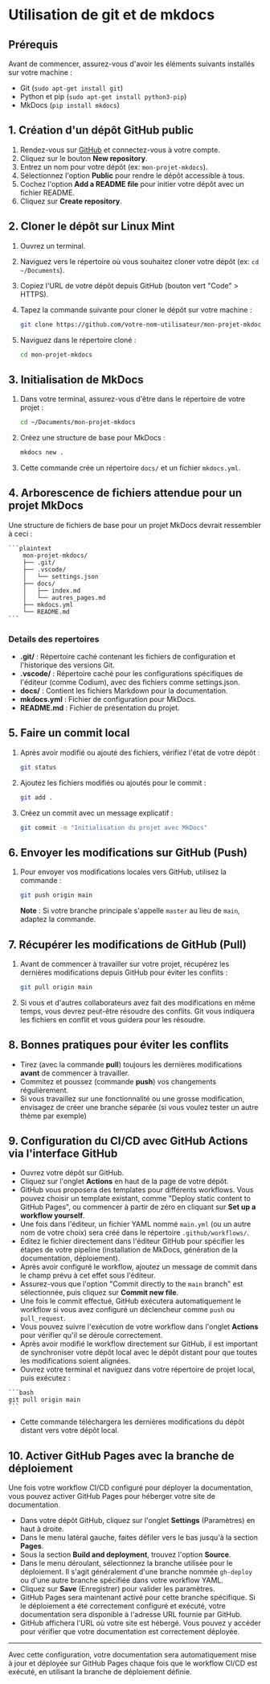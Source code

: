 # Utilisation de git et de mkdocs

## Prérequis
Avant de commencer, assurez-vous d'avoir les éléments suivants installés sur votre machine :
- Git (`sudo apt-get install git`)
- Python et pip (`sudo apt-get install python3-pip`)
- MkDocs (`pip install mkdocs`)

## 1. Création d'un dépôt GitHub public

1. Rendez-vous sur [GitHub](https://github.com) et connectez-vous à votre compte.
2. Cliquez sur le bouton **New repository**.
3. Entrez un nom pour votre dépôt (ex: `mon-projet-mkdocs`).
4. Sélectionnez l'option **Public** pour rendre le dépôt accessible à tous.
5. Cochez l'option **Add a README file** pour initier votre dépôt avec un fichier README.
6. Cliquez sur **Create repository**.

## 2. Cloner le dépôt sur Linux Mint

1. Ouvrez un terminal.
2. Naviguez vers le répertoire où vous souhaitez cloner votre dépôt (ex: `cd ~/Documents`).
3. Copiez l'URL de votre dépôt depuis GitHub (bouton vert "Code" > HTTPS).
4. Tapez la commande suivante pour cloner le dépôt sur votre machine :

    ```bash
    git clone https://github.com/votre-nom-utilisateur/mon-projet-mkdocs.git
    ```

5. Naviguez dans le répertoire cloné :

    ```bash
    cd mon-projet-mkdocs
    ```

## 3. Initialisation de MkDocs

1. Dans votre terminal, assurez-vous d'être dans le répertoire de votre projet :

    ```bash
    cd ~/Documents/mon-projet-mkdocs
    ```

2. Créez une structure de base pour MkDocs :

    ```bash
    mkdocs new .
    ```

3. Cette commande crée un répertoire `docs/` et un fichier `mkdocs.yml`.

## 4. Arborescence de fichiers attendue pour un projet MkDocs

Une structure de fichiers de base pour un projet MkDocs devrait ressembler à ceci :

    ```plaintext
        mon-projet-mkdocs/
        ├── .git/
        ├── .vscode/
        │   └── settings.json
        ├── docs/
        │   ├── index.md
        │   └── autres_pages.md
        ├── mkdocs.yml
        └── README.md
    ```
### Details des repertoires

-    **.git/** : Répertoire caché contenant les fichiers de configuration et l'historique des versions Git.
-    **.vscode/** : Répertoire caché pour les configurations spécifiques de l'éditeur (comme Codium), avec des fichiers comme settings.json.
-    **docs/** : Contient les fichiers Markdown pour la documentation.
-    **mkdocs.yml** : Fichier de configuration pour MkDocs.
-    **README.md** : Fichier de présentation du projet.

## 5. Faire un commit local

1. Après avoir modifié ou ajouté des fichiers, vérifiez l'état de votre dépôt :

    ```bash
    git status
    ```

2. Ajoutez les fichiers modifiés ou ajoutés pour le commit :

    ```bash
    git add .
    ```

3. Créez un commit avec un message explicatif :

    ```bash
    git commit -m "Initialisation du projet avec MkDocs"
    ```

## 6. Envoyer les modifications sur GitHub (Push)

1. Pour envoyer vos modifications locales vers GitHub, utilisez la commande :

    ```bash
    git push origin main
    ```

    **Note** : Si votre branche principale s'appelle `master` au lieu de `main`, adaptez la commande.

## 7. Récupérer les modifications de GitHub (Pull)

1. Avant de commencer à travailler sur votre projet, récupérez les dernières modifications depuis GitHub pour éviter les conflits :

    ```bash
    git pull origin main
    ```

2. Si vous et d'autres collaborateurs avez fait des modifications en même temps, vous devrez peut-être résoudre des conflits. Git vous indiquera les fichiers en conflit et vous guidera pour les résoudre.

## 8. Bonnes pratiques pour éviter les conflits

- Tirez (avec la commande **pull**) toujours les dernières modifications **avant** de commencer à travailler.
- Commitez et poussez (commande **push**) vos changements régulièrement.
- Si vous travaillez sur une fonctionnalité ou une grosse modification, envisagez de créer une branche séparée (si vous voulez tester un autre thème par exemple)

## 9. Configuration du CI/CD avec GitHub Actions via l'interface GitHub

   - Ouvrez votre dépôt sur GitHub.
   - Cliquez sur l'onglet **Actions** en haut de la page de votre dépôt.
   - GitHub vous proposera des templates pour différents workflows. Vous pouvez choisir un template existant, comme "Deploy static content to GitHub Pages", ou commencer à partir de zéro en cliquant sur **Set up a workflow yourself**.
   - Une fois dans l'éditeur, un fichier YAML nommé `main.yml` (ou un autre nom de votre choix) sera créé dans le répertoire `.github/workflows/`.
   - Éditez le fichier directement dans l'éditeur GitHub pour spécifier les étapes de votre pipeline (installation de MkDocs, génération de la documentation, déploiement).
   - Après avoir configuré le workflow, ajoutez un message de commit dans le champ prévu à cet effet sous l'éditeur.
   - Assurez-vous que l'option "Commit directly to the `main` branch" est sélectionnée, puis cliquez sur **Commit new file**.
   - Une fois le commit effectué, GitHub exécutera automatiquement le workflow si vous avez configuré un déclencheur comme `push` ou `pull_request`.
   - Vous pouvez suivre l'exécution de votre workflow dans l'onglet **Actions** pour vérifier qu'il se déroule correctement.
   - Après avoir modifié le workflow directement sur GitHub, il est important de synchroniser votre dépôt local avec le dépôt distant pour que toutes les modifications soient alignées.
   - Ouvrez votre terminal et naviguez dans votre répertoire de projet local, puis exécutez :

    ```bash
    git pull origin main
    ```
   - Cette commande téléchargera les dernières modifications du dépôt distant vers votre dépôt local.

## 10. Activer GitHub Pages avec la branche de déploiement

Une fois votre workflow CI/CD configuré pour déployer la documentation, vous pouvez activer GitHub Pages pour héberger votre site de documentation.

   - Dans votre dépôt GitHub, cliquez sur l'onglet **Settings** (Paramètres) en haut à droite.
   - Dans le menu latéral gauche, faites défiler vers le bas jusqu'à la section **Pages**.
   - Sous la section **Build and deployment**, trouvez l'option **Source**.
   - Dans le menu déroulant, sélectionnez la branche utilisée pour le déploiement. Il s'agit généralement d'une branche nommée `gh-deploy` ou d'une autre branche spécifiée dans votre workflow YAML.
   - Cliquez sur **Save** (Enregistrer) pour valider les paramètres.
   - GitHub Pages sera maintenant activé pour cette branche spécifique. Si le déploiement a été correctement configuré et exécuté, votre documentation sera disponible à l'adresse URL fournie par GitHub.
   - GitHub affichera l'URL où votre site est hébergé. Vous pouvez y accéder pour vérifier que votre documentation est correctement déployée.
---

Avec cette configuration, votre documentation sera automatiquement mise à jour et déployée sur GitHub Pages chaque fois que le workflow CI/CD est exécuté, en utilisant la branche de déploiement définie.






